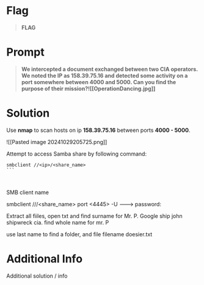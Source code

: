 # Flag

> **FLAG**

# Prompt

> **We intercepted a document exchanged between two CIA operators. We noted the IP as 158.39.75.16 and detected some activity on a port somewhere between 4000 and 5000. Can you find the purpose of their mission?![[OperationDancing.jpg]]**

# Solution

Use **nmap** to scan hosts on ip **158.39.75.16** between ports **4000 - 5000**.

![[Pasted image 20241029205725.png]]

Attempt to access Samba share by following command:

````
smbclient //<ip>/<share_name>
```



````

SMB client name 

smbclient //<ip>/<share_name> port <4445> -U <username> 
---> password: <jennifer>

Extract all fiiles, open txt and find surname for Mr. P.
Google ship john shipwreck cia. find whole name for mr. P

use last name to find a folder, and file filename doesier.txt

# Additional Info

Additional solution / info